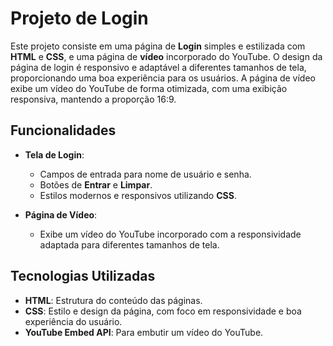 # Projeto de Login

Este projeto consiste em uma página de **Login** simples e estilizada com **HTML** e **CSS**, e uma página de **vídeo** incorporado do YouTube. O design da página de login é responsivo e adaptável a diferentes tamanhos de tela, proporcionando uma boa experiência para os usuários. A página de vídeo exibe um vídeo do YouTube de forma otimizada, com uma exibição responsiva, mantendo a proporção 16:9.

## Funcionalidades

- **Tela de Login**:
  - Campos de entrada para nome de usuário e senha.
  - Botões de **Entrar** e **Limpar**.
  - Estilos modernos e responsivos utilizando **CSS**.
  
- **Página de Vídeo**:
  - Exibe um vídeo do YouTube incorporado com a responsividade adaptada para diferentes tamanhos de tela.

## Tecnologias Utilizadas

- **HTML**: Estrutura do conteúdo das páginas.
- **CSS**: Estilo e design da página, com foco em responsividade e boa experiência do usuário.
- **YouTube Embed API**: Para embutir um vídeo do YouTube.



